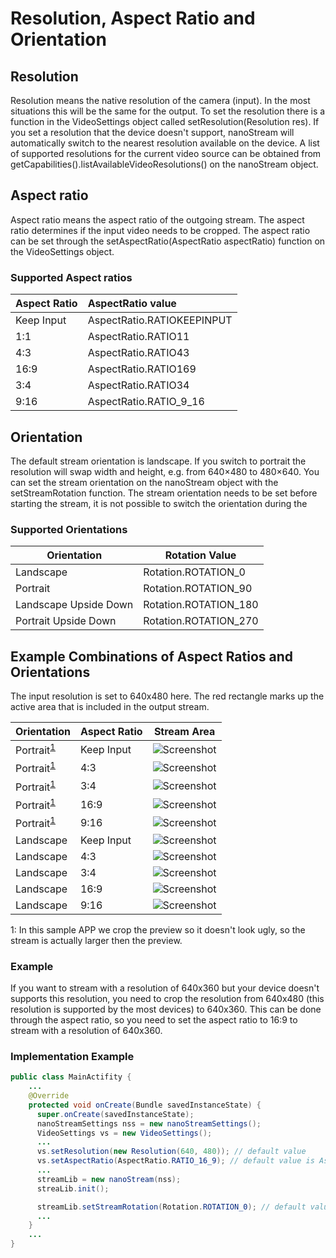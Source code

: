 # Resolution, Aspect Ratio and Orientation
## Resolution

Resolution means the native resolution of the camera (input). In the most situations this will be the same for the output. To set the resolution there is a function in the VideoSettings object called setResolution(Resolution res). If you set a resolution that the device doesn't support, nanoStream will automatically switch to the nearest resolution available on the device. A list of supported resolutions for the current video source can be obtained from getCapabilities().listAvailableVideoResolutions() on the nanoStream object.

## Aspect ratio

Aspect ratio means the aspect ratio of the outgoing stream. The aspect ratio determines if the input video needs to be cropped. The aspect ratio can be set through the setAspectRatio(AspectRatio aspectRatio) function on the VideoSettings object.
### Supported Aspect ratios
| Aspect Ratio | AspectRatio value          |
|:-------------|:---------------------------|
| Keep Input   | AspectRatio.RATIOKEEPINPUT |
| 1:1          | AspectRatio.RATIO11        |
| 4:3          | AspectRatio.RATIO43        |
| 16:9         | AspectRatio.RATIO169       |
| 3:4          | AspectRatio.RATIO34        |
| 9:16         | AspectRatio.RATIO_9_16     |

## Orientation
The default stream orientation is landscape. If you switch to portrait the resolution will swap width and height, e.g. from 640×480 to 480×640. You can set the stream orientation on the nanoStream object with the setStreamRotation function. The stream orientation needs to be set before starting the stream, it is not possible to switch the orientation during the

### Supported Orientations

| Orientation           | Rotation Value        |
|-----------------------|-----------------------|
| Landscape             | Rotation.ROTATION_0   |
| Portrait              | Rotation.ROTATION_90  |
| Landscape Upside Down | Rotation.ROTATION_180 |
| Portrait Upside Down  | Rotation.ROTATION_270 |

## Example Combinations of Aspect Ratios and Orientations

The input resolution is set to 640x480 here. The red rectangle marks up the active area that is included in the output stream.

| Orientation                    | Aspect Ratio | Stream Area                                 |
|--------------------------------|--------------|---------------------------------------------|
| Portrait<sup>[1](#fnAS1)</sup> | Keep Input   | ![Screenshot](img/portrait_keep_input.png)  |
| Portrait<sup>[1](#fnAS1)</sup> | 4:3          | ![Screenshot](img/portrait_4_3.png)         |
| Portrait<sup>[1](#fnAS1)</sup> | 3:4          | ![Screenshot](img/portrait_3_4.png)         |
| Portrait<sup>[1](#fnAS1)</sup> | 16:9         | ![Screenshot](img/portrait_16_9.png)        |
| Portrait<sup>[1](#fnAS1)</sup> | 9:16         | ![Screenshot](img/portrait_9_16.png)        |
| Landscape                      | Keep Input   | ![Screenshot](img/landscape_keep_input.png) |
| Landscape                      | 4:3          | ![Screenshot](img/landscape_4_3.png)        |
| Landscape                      | 3:4          | ![Screenshot](img/landscape_3_4.png)        |
| Landscape                      | 16:9         | ![Screenshot](img/landscape_16_9.png)       |
| Landscape                      | 9:16         | ![Screenshot](img/landscape_9_16.png)       |

<a name="fnAS1">1</a>: In this sample APP we crop the preview so it doesn't look ugly, so the stream is actually larger then the preview.


### Example

If you want to stream with a resolution of 640x360 but your device doesn't supports this resolution, you need to crop the resolution from 640x480 (this resolution is supported by the most devices) to 640x360. This can be done through the aspect ratio, so you need to set the aspect ratio to 16:9 to stream with a resolution of 640x360.

### Implementation Example

```java
public class MainActifity {
    ...
    @Override
    protected void onCreate(Bundle savedInstanceState) {
      super.onCreate(savedInstanceState);
      nanoStreamSettings nss = new nanoStreamSettings();
      VideoSettings vs = new VideoSettings();
      ...
      vs.setResolution(new Resolution(640, 480)); // default value
      vs.setAspectRatio(AspectRatio.RATIO_16_9); // default value is AspectRatio.KEEP_INPUT
      ...
      streamLib = new nanoStream(nss);
      streaLib.init();

      streamLib.setStreamRotation(Rotation.ROTATION_0); // default value
      ...
    }
    ...
}
```
